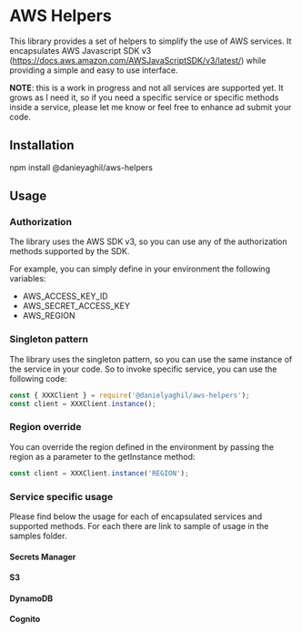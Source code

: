 # AWS Helpers

This library provides a set of helpers to simplify the use of AWS services.
It encapsulates AWS Javascript SDK v3 (https://docs.aws.amazon.com/AWSJavaScriptSDK/v3/latest/) while providing a simple and easy to use interface.

**NOTE**: this is a work in progress and not all services are supported yet. It grows as I need it, so if you need a specific service or specific methods inside a service, please let me know or feel free to enhance ad submit your code.

## Installation

npm install @danieyaghil/aws-helpers

## Usage

### Authorization

The library uses the AWS SDK v3, so you can use any of the authorization methods supported by the SDK.

For example, you can simply define in your environment the following variables:

- AWS_ACCESS_KEY_ID
- AWS_SECRET_ACCESS_KEY
- AWS_REGION

### Singleton pattern

The library uses the singleton pattern, so you can use the same instance of the service in your code.
So to invoke specific service, you can use the following code:

```javascript
const { XXXClient } = require('@danielyaghil/aws-helpers');
const client = XXXClient.instance();
```

### Region override

You can override the region defined in the environment by passing the region as a parameter to the getInstance method:

```javascript
const client = XXXClient.instance('REGION');
```

### Service specific usage

Please find below the usage for each of encapsulated services and supported methods.
For each there are link to sample of usage in the samples folder.

#### Secrets Manager

#### S3

#### DynamoDB

#### Cognito
